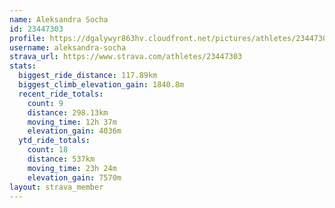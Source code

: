 ```yaml
---
name: Aleksandra Socha
id: 23447303
profile: https://dgalywyr863hv.cloudfront.net/pictures/athletes/23447303/14745546/4/large.jpg
username: aleksandra-socha
strava_url: https://www.strava.com/athletes/23447303
stats:
  biggest_ride_distance: 117.89km
  biggest_climb_elevation_gain: 1840.8m
  recent_ride_totals:
    count: 9
    distance: 298.13km
    moving_time: 12h 37m
    elevation_gain: 4036m
  ytd_ride_totals:
    count: 18
    distance: 537km
    moving_time: 23h 24m
    elevation_gain: 7570m
layout: strava_member
--- 
```

